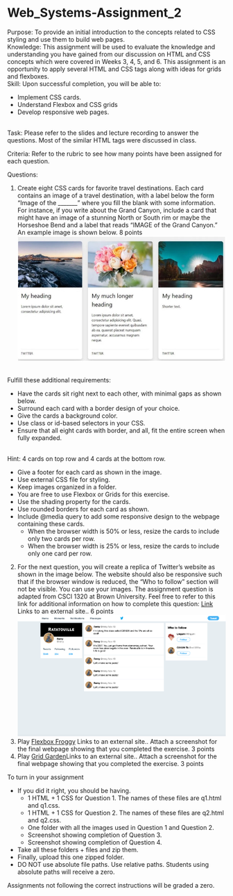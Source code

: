 # Web_Systems-Assignment_2
Purpose: To provide an initial introduction to the concepts related to CSS styling and use them to build web pages.
<br>
Knowledge:  This assignment will be used to evaluate the knowledge and understanding you have gained from our discussion on HTML and CSS concepts which were covered in Weeks 3, 4, 5, and 6. This assignment is an opportunity to apply several HTML and CSS tags along with ideas for grids and flexboxes.
<br>
Skill: Upon successful completion, you will be able to:
<br>
- Implement CSS cards.
- Understand Flexbox and CSS grids
- Develop responsive web pages.
<br>
Task: Please refer to the slides and lecture recording to answer the questions. Most of the similar HTML tags were discussed in class.

Criteria: Refer to the rubric to see how many points have been assigned for each question.

Questions:

1. Create eight CSS cards for favorite travel destinations. Each card contains an image of a travel destination, with a label below the form “Image of the _______” where you fill the blank with some information. For instance, if you write about the Grand Canyon, include a card that might have an image of a stunning North or South rim or maybe the Horseshoe Bend and a label that reads “IMAGE of the Grand Canyon.” An example image is shown below.  8 points
![Alt text](/images/image1.jpg "a title")
<br>
Fulfill these additional requirements:

- Have the cards sit right next to each other, with minimal gaps as shown below.
- Surround each card with a border design of your choice.
- Give the cards a background color.
- Use class or id-based selectors in your CSS.
- Ensure that all eight cards with border, and all, fit the entire screen when fully expanded.
<br>
Hint: 4 cards on top row and 4 cards at the bottom row.

- Give a footer for each card as shown in the image.
- Use external CSS file for styling.
- Keep images organized in a folder.
- You are free to use Flexbox or Grids for this exercise.
- Use the shading property for the cards.
- Use rounded borders for each card as shown.
- Include @media query to add some responsive design to the webpage containing these cards.
  - When the browser width is 50% or less, resize the cards to include only two cards per row.
  - When the browser width is 25% or less, resize the cards to include only one card per row.

2. For the next question, you will create a replica of Twitter’s website as shown in the image below. The website should also be responsive such that if the browser window is reduced, the “Who to follow” section will not be visible. You can use your images. The assignment question is adapted from CSCI 1320 at Brown University. Feel free to refer to this link for additional information on how to complete this question: [Link](https://cs.brown.edu/courses/csci1320/assignments/assignment1/assignment1.html) Links to an external site..  6 points
![Alt text](/images/image2.png "a title")
3. Play [Flexbox Froggy](https://flexboxfroggy.com/) Links to an external site.. Attach a screenshot for the final webpage showing that you completed the exercise.  3 points
4. Play [Grid Garden](https://cssgridgarden.com/)Links to an external site.. Attach a screenshot for the final webpage showing that you completed the exercise.  3 points

To turn in your assignment

- If you did it right, you should be having.
  - 1 HTML + 1 CSS for Question 1. The names of these files are q1.html and q1.css.
  - 1 HTML + 1 CSS for Question 2. The names of these files are q2.html and q2.css.
  - One folder with all the images used in Question 1 and Question 2.
  - Screenshot showing completion of Question 3.
  - Screenshot showing completion of Question 4.
- Take all these folders + files and zip them.
- Finally, upload this one zipped folder.
- DO NOT use absolute file paths. Use relative paths. Students using absolute paths will receive a zero.

Assignments not following the correct instructions will be graded a zero. 
